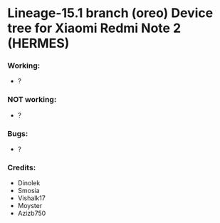 # Lineage-15.1 branch (oreo) Device tree for Xiaomi Redmi Note 2 (HERMES)

### Working:
  - ?

### NOT working:
  - ?

### Bugs:
  - ?

### Credits:
  - Dinolek
  - Smosia
  - Vishalk17
  - Moyster
  - Azizb750
